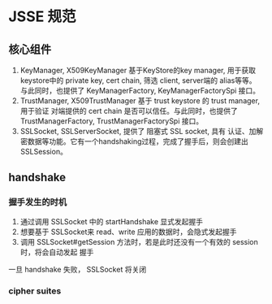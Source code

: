 # JSSE 规范

## 核心组件

1. KeyManager, X509KeyManager 基于KeyStore的key manager, 用于获取keystore中的 private key, cert chain, 筛选 client, server端的  alias等等。 与此同时，也提供了 KeyManagerFactory, KeyManagerFactorySpi 接口。
2. TrustManager, X509TrustManager 基于 trust keystore 的 trust manager, 用于验证 对端提供的 cert chain 是否可以信任。与此同时，也提供了 TrustManagerFactory, TrustManagerFactorySpi 接口。
3. SSLSocket, SSLServerSocket, 提供了 阻塞式 SSL socket, 具有 认证、加解密数据等功能。它有一个handshaking过程，完成了握手后，则会创建出SSLSession。



## handshake 


### 握手发生的时机
1. 通过调用 SSLSocket 中的 startHandshake 显式发起握手
2. 想要基于 SSLSocket来 read、write 应用的数据时，会隐式发起握手
3. 调用 SSLSocket#getSession 方法时，若是此时还没有一个有效的 session时，将会自动发起 握手

一旦 handshake 失败， SSLSocket 将关闭


### cipher suites




